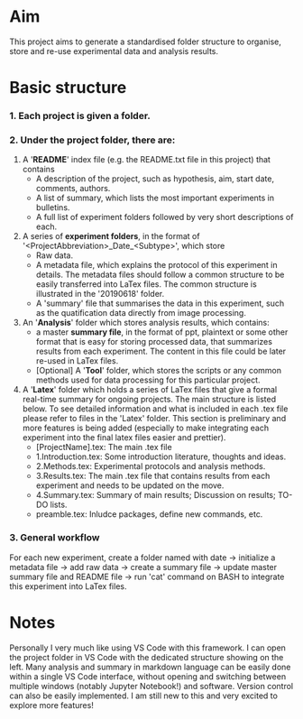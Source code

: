 # Aim
This project aims to generate a standardised folder structure to organise, store and re-use experimental data and analysis results.

# Basic structure
### 1. Each project is given a folder.
### 2. Under the project folder, there are:
1. A '**README**' index file (e.g. the README.txt file in this project) that contains
    * A description of the project, such as hypothesis, aim, start date, comments, authors.
    * A list of summary, which lists the most important experiments in bulletins.
    * A full list of experiment folders followed by very short descriptions of each.
2. A series of **experiment folders**, in the format of '\<ProjectAbbreviation>\_Date_\<Subtype\>', which store
    * Raw data.
    * A metadata file, which explains the protocol of this experiment in details. The metadata files should follow a common structure to be easily transferred into LaTex files. The common structure is illustrated in the '20190618' folder.
    * A 'summary' file that summarises the data in this experiment, such as the quatification data directly from image processing.
3. An '**Analysis**' folder which stores analysis results, which contains:
    * a master **summary file**, in the format of ppt, plaintext or some other format that is easy for storing processed data, that summarizes results from each experiment. The content in this file could be later re-used in LaTex files. 
    * [Optional] A '**Tool**' folder, which stores the scripts or any common methods used for data processing for this particular project.  
4. A '**Latex**' folder which holds a series of LaTex files that give a formal real-time summary for ongoing projects. The main structure is listed below. To see detailed information and what is included in each .tex file please refer to files in the 'Latex' folder. This section is preliminary and more features is being added (especially to make integrating each experiment into the final latex files easier and prettier).
    * [ProjectName].tex: The main .tex file 
    * 1.Introduction.tex: Some introduction literature, thoughts and ideas.
    * 2.Methods.tex: Experimental protocols and analysis methods.
    * 3.Results.tex: The main .tex file that contains results from each experiment and needs to be updated on the move.
    * 4.Summary.tex: Summary of main results; Discussion on results; TO-DO lists.
    * preamble.tex: Inludce packages, define new commands, etc.

### 3. General workflow
For each new experiment, create a folder named with date -> initialize a metadata file -> add raw data -> create a summary file -> update master summary file and README file -> run 'cat' command on BASH to integrate this experiment into LaTex files.

# Notes
Personally I very much like using VS Code with this framework. I can open the project folder in VS Code with the dedicated structure showing on the left. Many analysis and summary in markdown language can be easily done within a single VS Code interface, without opening and switching between multiple windows (notably Jupyter Notebook!) and software. Version control can also be easily implemented. I am still new to this and very excited to explore more features!

